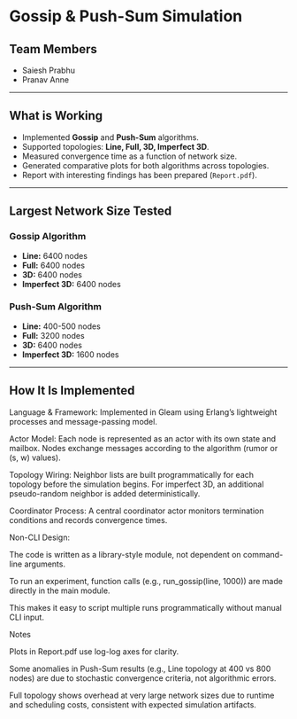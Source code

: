 

# Gossip & Push-Sum Simulation

## Team Members

* Saiesh Prabhu
* Pranav Anne


---

## What is Working

* Implemented **Gossip** and **Push-Sum** algorithms.
* Supported topologies: **Line, Full, 3D, Imperfect 3D**.
* Measured convergence time as a function of network size.
* Generated comparative plots for both algorithms across topologies.
* Report with interesting findings has been prepared (`Report.pdf`).

---

##  Largest Network Size Tested

### Gossip Algorithm

* **Line:** 6400 nodes
* **Full:** 6400 nodes
* **3D:** 6400 nodes
* **Imperfect 3D:** 6400 nodes

### Push-Sum Algorithm

* **Line:** 400-500 nodes
* **Full:** 3200 nodes
* **3D:** 6400 nodes
* **Imperfect 3D:** 1600 nodes

---



## How It Is Implemented

Language & Framework: Implemented in Gleam using Erlang’s lightweight processes and message-passing model.

Actor Model: Each node is represented as an actor with its own state and mailbox. Nodes exchange messages according to the algorithm (rumor or (s, w) values).

Topology Wiring: Neighbor lists are built programmatically for each topology before the simulation begins. For imperfect 3D, an additional pseudo-random neighbor is added deterministically.

Coordinator Process: A central coordinator actor monitors termination conditions and records convergence times.

Non-CLI Design:

The code is written as a library-style module, not dependent on command-line arguments.

To run an experiment, function calls (e.g., run_gossip(line, 1000)) are made directly in the main module.

This makes it easy to script multiple runs programmatically without manual CLI input.

Notes

Plots in Report.pdf use log-log axes for clarity.

Some anomalies in Push-Sum results (e.g., Line topology at 400 vs 800 nodes) are due to stochastic convergence criteria, not algorithmic errors.

Full topology shows overhead at very large network sizes due to runtime and scheduling costs, consistent with expected simulation artifacts.
